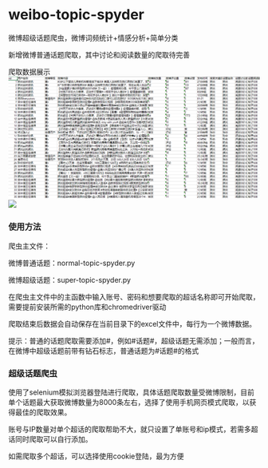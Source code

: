 # weibo-topic-spyder
微博超级话题爬虫，微博词频统计+情感分析+简单分类

新增微博普通话题爬取，其中讨论和阅读数量的爬取待完善


爬取数据展示
![](./fy.png)
![](./weibo.png)

### 使用方法
爬虫主文件：

微博普通话题：normal-topic-spyder.py

微博超级话题：super-topic-spyder.py

在爬虫主文件中的主函数中输入账号、密码和想要爬取的超话名称即可开始爬取，需要提前安装所需的python库和chromedriver驱动

爬取结束后数据会自动保存在当前目录下的excel文件中，每行为一个微博数据。

提示：普通的话题爬取需要添加#，例如#话题#，超级话题无需添加；一般而言，在微博中超级话题前带有钻石标志，普通话题为#话题#的格式

### 超级话题爬虫

使用了selenium模拟浏览器登陆进行爬取，具体话题爬取数量受微博限制，目前单个话题最大获取微博数量为8000条左右，选择了使用手机网页模式爬取，以获得最佳的爬取效果。

账号与IP数量对单个超话的爬取帮助不大，就只设置了单账号和ip模式，若需多超话同时爬取可以自行添加。

如需爬取多个超话，可以选择使用cookie登陆，最为方便
